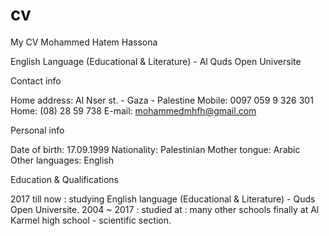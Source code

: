 # cv
My CV 
Mohammed Hatem Hassona

English Language (Educational & Literature) - Al Quds Open Universite


Contact info

Home address: Al Nser st. - Gaza - Palestine
Mobile: 0097 059 9 326 301
Home: (08) 28 59 738
E-mail: mohammedmhfh@gmail.com


Personal info

Date of birth: 17.09.1999
Nationality: Palestinian
Mother tongue: Arabic
Other languages: English


Education & Qualifications

2017 till now : studying English language (Educational & Literature) - Quds Open Universite.
2004 ~ 2017 : studied at : many other schools finally at Al Karmel high school - scientific section.
